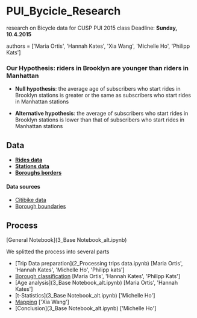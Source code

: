 PUI_Bycicle_Research
====================

research on Bicycle data for CUSP PUI 2015 class
Deadline: **Sunday, 10.4.2015**

authors = ['Maria Ortis', 
		   'Hannah Kates', 
		   'Xia Wang', 
		   'Michelle Ho',
		   'Philipp Kats']


### Our Hypothesis: riders in Brooklyn are younger than riders in Manhattan

- **Null hypothesis**: the average age of subscribers who start rides in Brooklyn stations is greater or the same as subscribers who start rides in Manhattan stations

- **Alternative hypothesis**: the average of subscribers who start rides in Brooklyn stations is lower than that of subscribers who start rides in Manhattan stations

## Data

- [**Rides data**](data/r_trips.csv)
- [**Stations data**](data/stations.csv)
- [**Boroughs borders**](data/borrows15_2.geojson)

#### Data sources
- [Citibike data](https://www.citibikenyc.com/system-data)
- [Borough boundaries](https://data.cityofnewyork.us/City-Government/Borough-Boundaries/tqmj-j8zm)

## Process

[General Notebook](3_Base Notebook_alt.ipynb)

We splitted the process into several parts

- [Trip Data preparation](2_Processing trips data.ipynb) [Maria Ortis', 'Hannah Kates', 'Michelle Ho', 'Philipp kats']
- [Borough classification](1_Stations_processing.ipynb) [Maria Ortis', 'Hannah Kates', 'Philipp Kats']
- [Age analysis](3_Base Notebook_alt.ipynb) [Maria Ortis', 'Hannah Kates']
- [t-Statistics](3_Base Notebook_alt.ipynb) ['Michelle Ho']
- [Mapping](citibikeuserage.jpg) ['Xia Wang']
- [Conclusion](3_Base Notebook_alt.ipynb) ['Michelle Ho']


